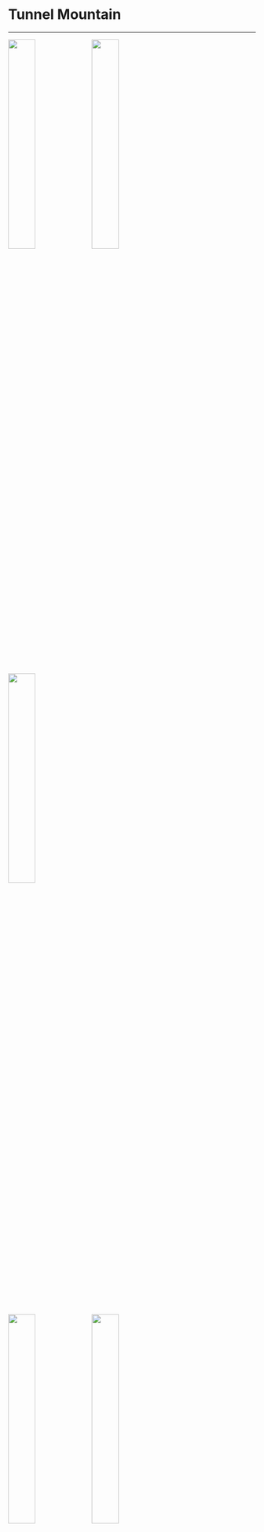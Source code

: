 # Tunnel Mountain

---

<p float="left">
  <img src="./img/DSC07045.JPG" width=33% />
  <img src="./img/DSC07067.JPG" width=33% /> 
  <img src="./img/DSC07079.jpg" width=33% />
</p>

<p float="left">
  <img src="./img/DSC07084.JPG" width=33% />
  <img src="./img/DSC07107.JPG" width=33% /> 
</p>

---

[Home](https://github.com/aaronengland/20230506_banff/tree/main)
